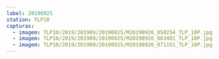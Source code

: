 ```yaml
---
label: 20190925
station: TLP10
capturas:
  - imagem: TLP10/2019/201909/20190925/M20190926_050254_TLP_10P.jpg
  - imagem: TLP10/2019/201909/20190925/M20190926_063401_TLP_10P.jpg
  - imagem: TLP10/2019/201909/20190925/M20190926_071151_TLP_10P.jpg
---
```

